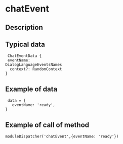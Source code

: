 # chatEvent

## Description


## Typical data
```
 ChatEventData {   
 eventName:   
DialogLanguageEventsNames   
  context?: RandomContext   
}   
```

## Example of data
```
 data = {   
   eventName: 'ready',   
} 
   ```
   
## Example of call of method
```
moduleDispatcher('chatEvent',{eventName: 'ready'})
```
